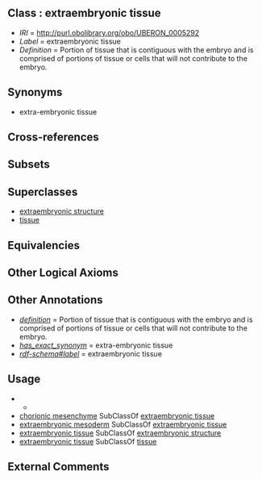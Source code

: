 
## Class : extraembryonic tissue

 * *IRI* = http://purl.obolibrary.org/obo/UBERON_0005292
 * *Label* = extraembryonic tissue
 * *Definition* = Portion of tissue that is contiguous with the embryo and is comprised of portions of tissue or cells that will not contribute to the embryo.

## Synonyms

 * extra-embryonic tissue

## Cross-references


## Subsets


## Superclasses

 * [extraembryonic structure](../../UBERON/78/UBERON_0000478.md)
 * [tissue](../../UBERON/79/UBERON_0000479.md)

## Equivalencies


## Other Logical Axioms


## Other Annotations

 * *[definition](../../IAO/15/IAO_0000115.md)* = Portion of tissue that is contiguous with the embryo and is comprised of portions of tissue or cells that will not contribute to the embryo.
 * *[has_exact_synonym](../../ym/oboInOwl#hasExactSynonym.md)* = extra-embryonic tissue
 * *[rdf-schema#label](../../el/rdf-schema#label.md)* = extraembryonic tissue

## Usage

 * -
 * [chorionic mesenchyme](../../UBERON/65/UBERON_0003265.md) SubClassOf [extraembryonic tissue](../../UBERON/92/UBERON_0005292.md)
 * [extraembryonic mesoderm](../../UBERON/28/UBERON_0005728.md) SubClassOf [extraembryonic tissue](../../UBERON/92/UBERON_0005292.md)
 * [extraembryonic tissue](../../UBERON/92/UBERON_0005292.md) SubClassOf [extraembryonic structure](../../UBERON/78/UBERON_0000478.md)
 * [extraembryonic tissue](../../UBERON/92/UBERON_0005292.md) SubClassOf [tissue](../../UBERON/79/UBERON_0000479.md)

## External Comments

